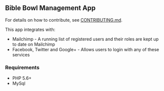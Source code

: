 ## Bible Bowl Management App

For details on how to contribute, see [CONTRIBUTING.md](https://bitbucket.org/BKuhl/biblebowl/src/master/CONTRIBUTING.md?at=master).

This app integrates with:

 * Mailchimp - A running list of registered users and their roles are kept up to date on Mailchimp
 * Facebook, Twitter and Google+ - Allows users to login with any of these services

### Requirements

 * PHP 5.6+
 * MySql